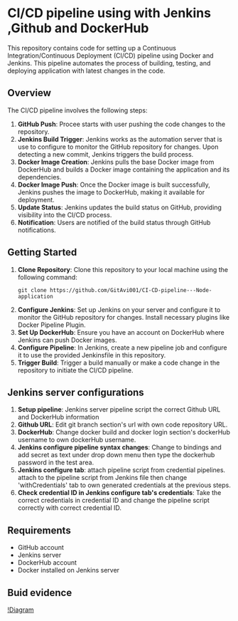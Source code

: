 # CI/CD pipeline using with Jenkins ,Github and DockerHub

This repository contains code for setting up a Continuous Integration/Continuous Deployment (CI/CD) pipeline using Docker and Jenkins. This pipeline automates the process of building, testing, and deploying application with latest changes in the code.

## Overview

The CI/CD pipeline involves the following steps:

1. **GitHub Push**: Procee starts with user pushing the code changes to the repository.
2. **Jenkins Build Trigger**: Jenkins works as the automation server that is use to configure to monitor the GitHub repository for changes. Upon detecting a new commit, Jenkins triggers the build process.
3. **Docker Image Creation**: Jenkins pulls the base Docker image from DockerHub and builds a Docker image containing the application and its dependencies.
4. **Docker Image Push**: Once the Docker image is built successfully, Jenkins pushes the image to DockerHub, making it available for deployment.
5. **Update Status**: Jenkins updates the build status on GitHub, providing visibility into the CI/CD process.
6. **Notification**: Users are notified of the build status through GitHub notifications.

## Getting Started

1. **Clone Repository**: Clone this repository to your local machine using the following command:
   ```
   git clone https://github.com/GitAvi001/CI-CD-pipeline---Node-application
   ```
2. **Configure Jenkins**: Set up Jenkins on your server and configure it to monitor the GitHub repository for changes. Install necessary plugins like Docker Pipeline Plugin.
3. **Set Up DockerHub**: Ensure you have an account on DockerHub where Jenkins can push Docker images. 
4. **Configure Pipeline**: In Jenkins, create a new pipeline job and configure it to use the provided Jenkinsfile in this repository.
5. **Trigger Build**: Trigger a build manually or make a code change in the repository to initiate the CI/CD pipeline.

## Jenkins server configurations

1. **Setup pipeline**: Jenkins server pipeline script the correct Github URL and DockerHub information
2. **Github URL**: Edit git branch section's url with own code repository URL.
3. **DockerHub**: Change docker build and docker login section's dockerHub username to own dockerHub username.
4. **Jenkins configure pipeline syntax changes**: Change to bindings and add secret as text under drop down menu then type the dockerhub password in the test area.
5. **Jenkins configure tab**: attach pipeline script from credential pipelines. attach to the pipeline script from Jenkins file then change 'withCredentials' tab to own generated credentials at the previous steps.
6. **Check credential ID in Jenkins configure tab's credentials**: Take the correct credentials in credential ID and change the pipeline script correctly with correct credential ID.

## Requirements

- GitHub account
- Jenkins server
- DockerHub account
- Docker installed on Jenkins server

## Buid evidence
[!Diagram](images/Diagram.png)


